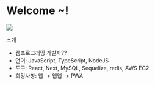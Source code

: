 <h1>Welcome ~!</h1>
<img src="https://placeimg.com/200/200/arch">
<p>소개</p>
<ul>
  <li>웹프로그래밍 개발자??</li>
  <li>언어: JavaScript, TypeScript, NodeJS</li>
  <li>도구: React, Next, MySQL, Sequelize, redis, AWS EC2 </li>
  <li>희망사항: 웹 -> 웹앱 -> PWA</li>  
</ul>










<!--
**chun-sung/chun-sung** is a ✨ _special_ ✨ repository because its `README.md` (this file) appears on your GitHub profile.

Here are some ideas to get you started:

- 🔭 I’m currently working on ...
- 🌱 I’m currently learning ...
- 👯 I’m looking to collaborate on ...
- 🤔 I’m looking for help with ...
- 💬 Ask me about ...
- 📫 How to reach me: ...
- 😄 Pronouns: ...
- ⚡ Fun fact: ...
-->
